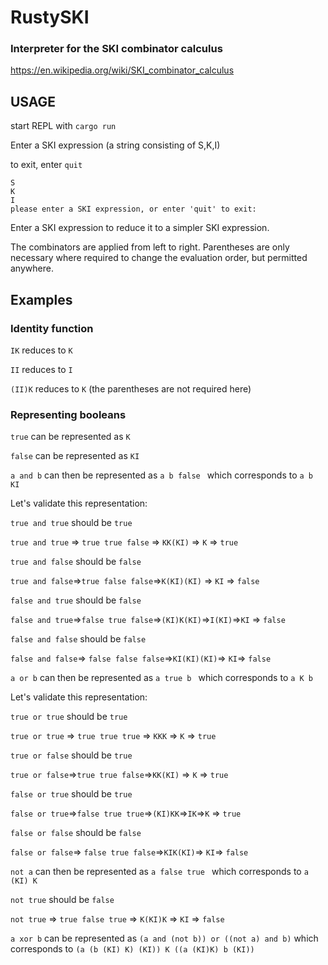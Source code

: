 # RustySKI

### Interpreter for the SKI combinator calculus

https://en.wikipedia.org/wiki/SKI_combinator_calculus
## USAGE
start REPL with `cargo run`

Enter a SKI expression (a string consisting of S,K,I)

to exit, enter `quit`

```
S
K
I
please enter a SKI expression, or enter 'quit' to exit:
```
Enter a SKI expression to reduce it to a simpler SKI expression.

The combinators are applied from left to right. Parentheses are only necessary where required to change the evaluation order, but permitted anywhere.

## Examples

### Identity function

`IK` reduces to `K`

`II` reduces to `I`

`(II)K` reduces to `K` (the parentheses are not required here)

### Representing booleans 
`true` can be represented as `K`

`false` can be represented as `KI` 

`a and b` can then be represented as `a b false ` which corresponds to `a b KI`

Let's validate this representation:

`true and true` should be `true` 

`true and true` => `true true false` => `KK(KI)` => `K` => `true`

`true and false` should be `false` 

`true and false`=>`true false false`=>`K(KI)(KI)` => `KI` => `false`

`false and true` should be `false`

`false and true`=>`false true false`=>`(KI)K(KI)`=>`I(KI)`=>`KI` => `false`

`false and false` should be `false`

`false and false`=> `false false false`=>`KI(KI)(KI)`=> `KI`=> `false`

`a or b` can then be represented as `a true b ` which corresponds to `a K b`

Let's validate this representation:

`true or true` should be `true` 

`true or true` => `true true true` => `KKK` => `K` => `true`

`true or false` should be `true` 

`true or false`=>`true true false`=>`KK(KI)` => `K` => `true`

`false or true` should be `true`

`false or true`=>`false true true`=>`(KI)KK`=>`IK`=>`K` => `true`

`false or false` should be `false`

`false or false`=> `false true false`=>`KIK(KI)`=> `KI`=> `false`

`not a` can then be represented as `a false true ` which corresponds to `a (KI) K`

`not true` should be `false` 

`not true` => `true false true` => `K(KI)K` => `KI` => `false`

`a xor b` can be represented as `(a and (not b)) or ((not a) and b)` which corresponds to `(a (b (KI) K) (KI)) K ((a (KI)K) b (KI))`